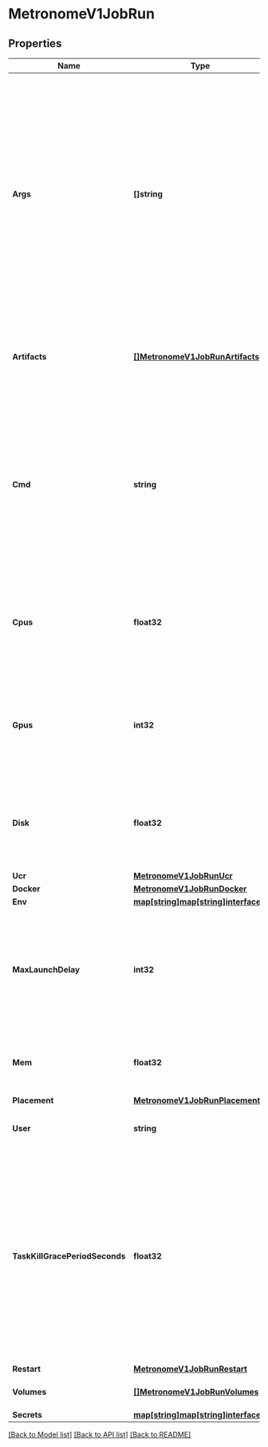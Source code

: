 # MetronomeV1JobRun

## Properties

Name | Type | Description | Notes
------------ | ------------- | ------------- | -------------
**Args** | **[]string** | An array of strings that represents an alternative mode of specifying the command to run. This was motivated by safe usage of containerizer features like a custom Docker ENTRYPOINT. Either &#x60;cmd&#x60; or &#x60;args&#x60; must be supplied. It is invalid to supply both &#x60;cmd&#x60; and &#x60;args&#x60; in the same job. | [optional] 
**Artifacts** | [**[]MetronomeV1JobRunArtifacts**](MetronomeV1Job_run_artifacts.md) | Provided URIs are passed to Mesos fetcher module and resolved in runtime. | [optional] 
**Cmd** | **string** | The command that is executed.  This value is wrapped by Mesos via &#x60;/bin/sh -c ${job.cmd}&#x60;.  Either &#x60;cmd&#x60; or &#x60;args&#x60; must be supplied. It is invalid to supply both &#x60;cmd&#x60; and &#x60;args&#x60; in the same job. | [optional] 
**Cpus** | **float32** | The number of CPU shares this job needs per instance. This number does not have to be integer, but can be a fraction. | 
**Gpus** | **int32** | The number of GPU shares this job needs per instance. This number does not have to be integer, but can be a fraction. | [optional] 
**Disk** | **float32** | How much disk space is needed for this job. This number does not have to be an integer, but can be a fraction. | 
**Ucr** | [**MetronomeV1JobRunUcr**](MetronomeV1Job_run_ucr.md) |  | [optional] 
**Docker** | [**MetronomeV1JobRunDocker**](MetronomeV1Job_run_docker.md) |  | [optional] 
**Env** | [**map[string]map[string]interface{}**](map[string]interface{}.md) |  | [optional] 
**MaxLaunchDelay** | **int32** | The number of seconds until the job needs to be running. If the deadline is reached without successfully running the job, the job is aborted. | [optional] 
**Mem** | **float32** | The amount of memory in MB that is needed for the job per instance. | 
**Placement** | [**MetronomeV1JobRunPlacement**](MetronomeV1Job_run_placement.md) |  | [optional] 
**User** | **string** | The user to use to run the tasks on the agent. | [optional] 
**TaskKillGracePeriodSeconds** | **float32** | Configures the number of seconds between escalating from SIGTERM to SIGKILL when signalling tasks to terminate. Using this grace period, tasks should perform orderly shut down immediately upon receiving SIGTERM. | [optional] 
**Restart** | [**MetronomeV1JobRunRestart**](MetronomeV1Job_run_restart.md) |  | [optional] 
**Volumes** | [**[]MetronomeV1JobRunVolumes**](MetronomeV1Job_run_volumes.md) | The list of volumes for this job. | [optional] 
**Secrets** | [**map[string]map[string]interface{}**](map[string]interface{}.md) |  | [optional] 

[[Back to Model list]](../README.md#documentation-for-models) [[Back to API list]](../README.md#documentation-for-api-endpoints) [[Back to README]](../README.md)


